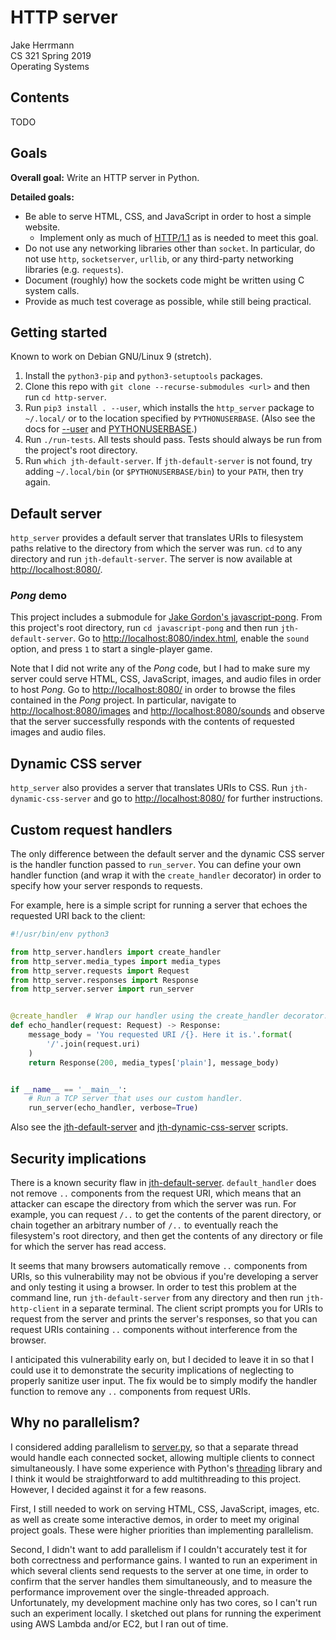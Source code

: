 # HTTP server

Jake Herrmann\
CS 321 Spring 2019\
Operating Systems

## Contents

TODO

## Goals

**Overall goal:** Write an HTTP server in Python.

**Detailed goals:**

- Be able to serve HTML, CSS, and JavaScript in order to host a simple website.
  - Implement only as much of [HTTP/1.1](https://tools.ietf.org/html/rfc2616)
    as is needed to meet this goal.
- Do not use any networking libraries other than `socket`. In particular, do
  not use `http`, `socketserver`, `urllib`, or any third-party networking
  libraries (e.g. `requests`).
- Document (roughly) how the sockets code might be written using C system
  calls.
- Provide as much test coverage as possible, while still being practical.

## Getting started

Known to work on Debian GNU/Linux 9 (stretch).

1. Install the `python3-pip` and `python3-setuptools` packages.
2. Clone this repo with `git clone --recurse-submodules <url>` and then run `cd
http-server`.
3. Run `pip3 install . --user`, which installs the `http_server` package to
`~/.local/` or to the location specified by `PYTHONUSERBASE`. (Also see the
docs for
[--user](https://pip.pypa.io/en/stable/reference/pip_install/#cmdoption-user)
and
[PYTHONUSERBASE](https://docs.python.org/3/using/cmdline.html#envvar-PYTHONUSERBASE).)
4. Run `./run-tests`. All tests should pass. Tests should always be run from
the project's root directory.
5. Run `which jth-default-server`. If `jth-default-server` is not found, try
adding `~/.local/bin` (or `$PYTHONUSERBASE/bin`) to your `PATH`, then try
again.

## Default server

`http_server` provides a default server that translates URIs to filesystem
paths relative to the directory from which the server was run. `cd` to any
directory and run `jth-default-server`. The server is now available at
[http://localhost:8080/](http://localhost:8080/).

### *Pong* demo

This project includes a submodule for [Jake Gordon's
javascript-pong](https://github.com/jakesgordon/javascript-pong). From this
project's root directory, run `cd javascript-pong` and then run
`jth-default-server`. Go to
[http://localhost:8080/index.html](http://localhost:8080/index.html), enable
the `sound` option, and press `1` to start a single-player game.

Note that I did not write any of the *Pong* code, but I had to make sure my
server could serve HTML, CSS, JavaScript, images, and audio files in order to
host *Pong*. Go to [http://localhost:8080/](http://localhost:8080/) in order to
browse the files contained in the *Pong* project. In particular, navigate to
[http://localhost:8080/images](http://localhost:8080/images) and
[http://localhost:8080/sounds](http://localhost:8080/sounds) and observe that
the server successfully responds with the contents of requested images and
audio files.

## Dynamic CSS server

`http_server` also provides a server that translates URIs to CSS. Run
`jth-dynamic-css-server` and go to
[http://localhost:8080/](http://localhost:8080/) for further instructions.

## Custom request handlers

The only difference between the default server and the dynamic CSS server is
the handler function passed to `run_server`. You can define your own handler
function (and wrap it with the `create_handler` decorator) in order to specify
how your server responds to requests.

For example, here is a simple script for running a server that echoes the
requested URI back to the client:

```python
#!/usr/bin/env python3

from http_server.handlers import create_handler
from http_server.media_types import media_types
from http_server.requests import Request
from http_server.responses import Response
from http_server.server import run_server


@create_handler  # Wrap our handler using the create_handler decorator.
def echo_handler(request: Request) -> Response:
    message_body = 'You requested URI /{}. Here it is.'.format(
        '/'.join(request.uri)
    )
    return Response(200, media_types['plain'], message_body)


if __name__ == '__main__':
    # Run a TCP server that uses our custom handler.
    run_server(echo_handler, verbose=True)
```

Also see the [jth-default-server](scripts/jth-default-server) and
[jth-dynamic-css-server](scripts/jth-dynamic-css-server) scripts.

## Security implications

There is a known security flaw in
[jth-default-server](scripts/jth-default-server). `default_handler` does not
remove `..` components from the request URI, which means that an attacker can
escape the directory from which the server was run. For example, you can
request `/..` to get the contents of the parent directory, or chain together an
arbitrary number of `/..` to eventually reach the filesystem's root directory,
and then get the contents of any directory or file for which the server has
read access.

It seems that many browsers automatically remove `..` components from URIs, so
this vulnerability may not be obvious if you're developing a server and only
testing it using a browser. In order to test this problem at the command line,
run `jth-default-server` from any directory and then run `jth-http-client` in a
separate terminal. The client script prompts you for URIs to request from the
server and prints the server's responses, so that you can request URIs
containing `..` components without interference from the browser.

I anticipated this vulnerability early on, but I decided to leave it in so that
I could use it to demonstrate the security implications of neglecting to
properly sanitize user input. The fix would be to simply modify the handler
function to remove any `..` components from request URIs.

## Why no parallelism?

I considered adding parallelism to [server.py](http_server/server.py), so that
a separate thread would handle each connected socket, allowing multiple clients
to connect simultaneously. I have some experience with Python's
[threading](https://docs.python.org/3/library/threading.html) library and I
think it would be straightforward to add multithreading to this project.
However, I decided against it for a few reasons.

First, I still needed to work on serving HTML, CSS, JavaScript, images, etc. as
well as create some interactive demos, in order to meet my original project
goals. These were higher priorities than implementing parallelism.

Second, I didn't want to add parallelism if I couldn't accurately test it for
both correctness and performance gains. I wanted to run an experiment in which
several clients send requests to the server at one time, in order to confirm
that the server handles them simultaneously, and to measure the performance
improvement over the single-threaded approach. Unfortunately, my development
machine only has two cores, so I can't run such an experiment locally. I
sketched out plans for running the experiment using AWS Lambda and/or EC2, but
I ran out of time.
